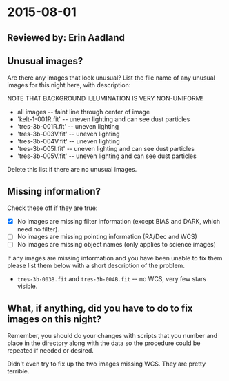 # 2015-08-01

## Reviewed by:   Erin Aadland

## Unusual images?

Are there any images that look unusual? List the file name of any unusual images for this night here, with description:

NOTE THAT BACKGROUND ILLUMINATION IS VERY NON-UNIFORM!

+ all images -- faint line through center of image
+ 'kelt-1-001R.fit' -- uneven lighting and can see dust particles
+ 'tres-3b-001R.fit' -- uneven lighting
+ 'tres-3b-003V.fit' -- uneven lighting
+ 'tres-3b-004V.fit' -- uneven lighting
+ 'tres-3b-005I.fit' -- uneven lighting and can see dust particles
+ 'tres-3b-005V.fit' -- uneven lighting and can see dust particles

Delete this list if there are no unusual images.

## Missing information?

Check these off if they are true:

- [x] No images are missing filter information (except BIAS and DARK, which need no filter).
- [ ] No images are missing pointing information (RA/Dec and WCS)
- [ ] No images are missing object names (only applies to science images)

If any images are missing information and you have been unable to fix them please list
them below with a short description of the problem.

+ `tres-3b-003B.fit` and `tres-3b-004B.fit` -- no WCS, very few stars visible.

## What, if anything, did you have to do to fix images on this night?

Remember, you should do your changes with scripts that you number and place in the
directory along with the data so the procedure could be repeated if needed or
desired.

Didn't even try to fix up the two images missing WCS. They are pretty terrible.
